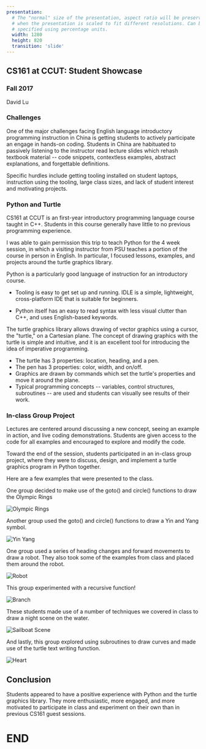 ```yaml
---
presentation:
  # The "normal" size of the presentation, aspect ratio will be preserved
  # when the presentation is scaled to fit different resolutions. Can be
  # specified using percentage units.
  width: 1280
  height: 820
  transition: 'slide'
---
```


<!-- slide data-transition="zoom"-->
## CS161 at CCUT: Student Showcase
### Fall 2017

David Lu

<!-- slide data-transition="convex" align="left"-->
### Challenges

One of the major challenges facing English language introductory programming instruction in China is getting students to actively participate an engage in hands-on coding. Students in China are habituated to passively listening to the instructor read lecture slides which rehash textbook material -- code snippets, contextless examples, abstract explanations, and forgettable definitions.

<!-- slide data-transition="convex" vertical=true align="left"-->

Specific hurdles include getting tooling installed on student laptops, instruction using the tooling, large class sizes, and lack of student interest and motivating projects.

<!-- slide data-transition="convex" align="left"-->
### Python and Turtle
CS161 at CCUT is an first-year introductory programming language course taught in C++. Students in this course generally have little to no previous programming experience.

I was able to gain permission this trip to teach Python for the 4 week session, in which a visiting instructor from PSU teaches a portion of the course in person in English. In particular, I focused lessons, examples, and projects around the turtle graphics library.

<!-- slide data-transition="convex" vertical=true align="left"-->

Python is a particularly good language of instruction for an introductory course.

* Tooling is easy to get set up and running. IDLE is a simple, lightweight, cross-platform IDE that is suitable for beginners.

* Python itself has an easy to read syntax with less visual clutter than C++, and uses English-based keywords.

<!-- slide data-transition="convex" vertical=true align="left"-->
The turtle graphics library allows drawing of vector graphics using a cursor, the "turtle," on a Cartesian plane. The concept of drawing graphics with the turtle is simple and intuitive, and it is an excellent tool for introducing the idea of imperative programming.

* The turtle has 3 properties: location, heading, and a pen.
* The pen has 3 properties: color, width, and on/off.
* Graphics are drawn by commands which set the turtle's properties and move it around the plane.
* Typical programming concepts -- variables, control structures, subroutines -- are used and students can visually see results of their work.

<!-- slide data-transition="zoom" align="left"-->
### In-class Group Project
Lectures are centered around discussing a new concept, seeing an example in action, and live coding demonstrations. Students are given access to the code for all examples and encouraged to explore and modify the code.

Toward the end of the session, students participated in an in-class group project, where they were to discuss, design, and implement a turtle graphics program in Python together.

Here are a few examples that were presented to the class.

<!-- slide data-transition="convex" -->
One group decided to make use of the goto() and circle() functions to draw the Olympic Rings

<!-- slide  data-transition="convex" -->
![Olympic Rings](OlympicRings.png)

<!-- slide data-transition="convex" -->
Another group used the goto() and circle() functions to draw a Yin and Yang symbol.

<!-- slide data-transition="convex" -->
![Yin Yang](YinYang.png)

<!-- slide data-transition="convex" -->
One group used a series of heading changes and forward movements to draw a robot. They also took some of the examples from class and placed them around the robot.

<!-- slide data-transition="convex" -->
![Robot](Robot.png)

<!-- slide data-transition="convex" -->
This group experimented with a recursive function!

<!-- slide data-transition="convex" -->
![Branch](Branch.png)

<!-- slide data-transition="convex" -->
These students made use of a number of techniques we covered in class to draw a night scene on the water.

<!-- slide data-transition="convex" -->
![Sailboat Scene](Sailboat.png)

<!-- slide data-transition="convex" -->
And lastly, this group explored using subroutines to draw curves and made use of the turtle text writing function.

<!-- slide data-transition="convex" -->
![Heart](Heart.png)

<!-- slide align="left"-->
## Conclusion
Students appeared to have a positive experience with Python and the turtle graphics library. They more enthusiastic, more engaged, and more motivated to participate in class and experiment on their own than in previous CS161 guest sessions.

<!-- slide -->
# END
